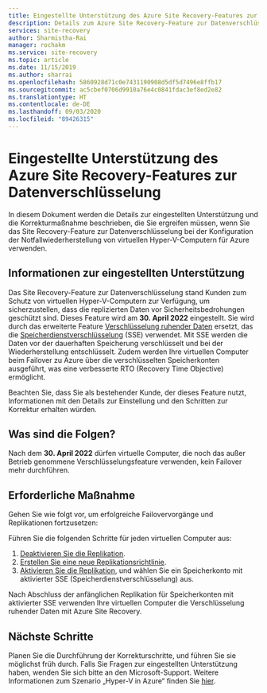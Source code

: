 ```yaml
---
title: Eingestellte Unterstützung des Azure Site Recovery-Features zur Datenverschlüsselung | Microsoft-Dokumentation
description: Details zum Azure Site Recovery-Feature zur Datenverschlüsselung
services: site-recovery
author: Sharmistha-Rai
manager: rochakm
ms.service: site-recovery
ms.topic: article
ms.date: 11/15/2019
ms.author: sharrai
ms.openlocfilehash: 5860928d71c0e7431190908d5df5d7496e8ffb17
ms.sourcegitcommit: ac5cbef0706d9910a76e4c0841fdac3ef8ed2e82
ms.translationtype: HT
ms.contentlocale: de-DE
ms.lasthandoff: 09/03/2020
ms.locfileid: "89426315"
---
```

# <a name="deprecation-of-site-recovery-data-encryption-feature"></a>Eingestellte Unterstützung des Azure Site Recovery-Features zur Datenverschlüsselung

In diesem Dokument werden die Details zur eingestellten Unterstützung und die Korrekturmaßnahme beschrieben, die Sie ergreifen müssen, wenn Sie das Site Recovery-Feature zur Datenverschlüsselung bei der Konfiguration der Notfallwiederherstellung von virtuellen Hyper-V-Computern für Azure verwenden. 

## <a name="deprecation-information"></a>Informationen zur eingestellten Unterstützung


Das Site Recovery-Feature zur Datenverschlüsselung stand Kunden zum Schutz von virtuellen Hyper-V-Computern zur Verfügung, um sicherzustellen, dass die replizierten Daten vor Sicherheitsbedrohungen geschützt sind. Dieses Feature wird am **30. April 2022** eingestellt. Sie wird durch das erweiterte Feature [Verschlüsselung ruhender Daten](https://azure.microsoft.com/blog/azure-site-recovery-encryption-at-rest/) ersetzt, das die [Speicherdienstverschlüsselung](../storage/common/storage-service-encryption.md) (SSE) verwendet. Mit SSE werden die Daten vor der dauerhaften Speicherung verschlüsselt und bei der Wiederherstellung entschlüsselt. Zudem werden Ihre virtuellen Computer beim Failover zu Azure über die verschlüsselten Speicherkonten ausgeführt, was eine verbesserte RTO (Recovery Time Objective) ermöglicht.

Beachten Sie, dass Sie als bestehender Kunde, der dieses Feature nutzt, Informationen mit den Details zur Einstellung und den Schritten zur Korrektur erhalten würden. 


## <a name="what-are-the-implications"></a>Was sind die Folgen?

Nach dem **30. April 2022** dürfen virtuelle Computer, die noch das außer Betrieb genommene Verschlüsselungsfeature verwenden, kein Failover mehr durchführen. 

## <a name="required-action"></a>Erforderliche Maßnahme
Gehen Sie wie folgt vor, um erfolgreiche Failovervorgänge und Replikationen fortzusetzen:

Führen Sie die folgenden Schritte für jeden virtuellen Computer aus: 
1.  [Deaktivieren Sie die Replikation](./site-recovery-manage-registration-and-protection.md#disable-protection-for-a-hyper-v-virtual-machine-replicating-to-azure-using-the-system-center-vmm-to-azure-scenario).
2.  [Erstellen Sie eine neue Replikationsrichtlinie](./hyper-v-azure-tutorial.md#set-up-a-replication-policy).
3.  [Aktivieren Sie die Replikation](./hyper-v-vmm-azure-tutorial.md#enable-replication), und wählen Sie ein Speicherkonto mit aktivierter SSE (Speicherdienstverschlüsselung) aus.

Nach Abschluss der anfänglichen Replikation für Speicherkonten mit aktivierter SSE verwenden Ihre virtuellen Computer die Verschlüsselung ruhender Daten mit Azure Site Recovery.


## <a name="next-steps"></a>Nächste Schritte
Planen Sie die Durchführung der Korrekturschritte, und führen Sie sie möglichst früh durch. Falls Sie Fragen zur eingestellten Unterstützung haben, wenden Sie sich bitte an den Microsoft-Support. Weitere Informationen zum Szenario „Hyper-V in Azure“ finden Sie [hier](hyper-v-vmm-architecture.md).
